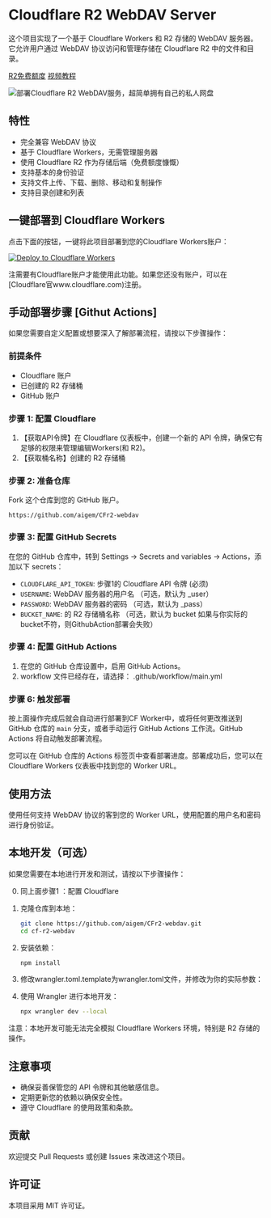 # Cloudflare R2 WebDAV Server

这个项目实现了一个基于 Cloudflare Workers 和 R2 存储的 WebDAV 服务器。它允许用户通过 WebDAV 协议访问和管理存储在 Cloudflare R2 中的文件和目录。

[R2免费额度](https://developers.cloudflare.com/r2/pricing/)  [视频教程](https://www.bilibili.com/video/BV1mh4peNECe/)

![部署Cloudflare R2 WebDAV服务，超简单拥有自己的私人网盘](https://raw.githubusercontent.com/aigem/CFr2-webdav/main/%E5%85%8D%E8%B4%B9%E4%B8%80%E9%94%AE%E9%83%A8%E7%BD%B2Cloudflare%20R2%20WebDAV%E6%9C%8D%E5%8A%A1%EF%BC%8C%E8%B6%85%E7%AE%80%E5%8D%95%E6%8B%A5%E6%9C%89%E8%87%AA%E5%B7%B1%E7%9A%84%E7%A7%81%E4%BA%BA%E7%BD%91%E7%9B%98-%E5%B0%81%E9%9D%A2.jpg)


## 特性

- 完全兼容 WebDAV 协议
- 基于 Cloudflare Workers，无需管理服务器
- 使用 Cloudflare R2 作为存储后端（免费额度慷慨）
- 支持基本的身份验证
- 支持文件上传、下载、删除、移动和复制操作
- 支持目录创建和列表

## 一键部署到 Cloudflare Workers

点击下面的按钮，一键将此项目部署到您的Cloudflare Workers账户：

[![Deploy to Cloudflare Workers](https://deploy.workers.cloudflare.com/button)](https://deploy.workers.cloudflare.com/?url=https://github.com/luxiangchuan/CFr2-webdav)

注需要有Cloudflare账户才能使用此功能。如果您还没有账户，可以在[Cloudflare官www.cloudflare.com)注册。

## 手动部署步骤 [Githut Actions]

如果您需要自定义配置或想要深入了解部署流程，请按以下步骤操作：

### 前提条件

- Cloudflare 账户
- 已创建的 R2 存储桶
- GitHub 账户

### 步骤 1: 配置 Cloudflare

1. 【获取API令牌】在 Cloudflare 仪表板中，创建一个新的 API 令牌，确保它有足够的权限来管理编辑Workers(和 R2)。
2. 【获取桶名称】创建的 R2 存储桶

### 步骤 2: 准备仓库

Fork 这个仓库到您的 GitHub 账户。
```
https://github.com/aigem/CFr2-webdav
```

### 步骤 3: 配置 GitHub Secrets

在您的 GitHub 仓库中，转到 Settings -> Secrets and variables -> Actions，添加以下 secrets：

- `CLOUDFLARE_API_TOKEN`: 步骤1的 Cloudflare API 令牌 (必须)
- `USERNAME`: WebDAV 服务器的用户名 （可选，默认为 _user）
- `PASSWORD`: WebDAV 服务器的密码 （可选，默认为 _pass）
- `BUCKET_NAME`: 的 R2 存储桶名称 （可选，默认为 bucket 如果与你实际的bucket不符，则GithubAction部署会失败）

### 步骤 4: 配置 GitHub Actions

1. 在您的 GitHub 仓库设置中，启用 GitHub Actions。
2. workflow 文件已经存在，请选择： .github/workflow/main.yml

### 步骤 6: 触发部署

按上面操作完成后就会自动进行部署到CF Worker中，或将任何更改推送到 GitHub 仓库的 `main` 分支，或者手动运行 GitHub Actions 工作流。GitHub Actions 将自动触发部署流程。

您可以在 GitHub 仓库的 Actions 标签页中查看部署进度。部署成功后，您可以在 Cloudflare Workers 仪表板中找到您的 Worker URL。

## 使用方法

使用任何支持 WebDAV 协议的客到您的 Worker URL，使用配置的用户名和密码进行身份验证。


## 本地开发（可选）

如果您需要在本地进行开发和测试，请按以下步骤操作：

0. 同上面步骤1 ：配置 Cloudflare

1. 克隆仓库到本地：
   ```bash
   git clone https://github.com/aigem/CFr2-webdav.git
   cd cf-r2-webdav
   ```

2. 安装依赖：
   ```bash
   npm install
   ```

3. 修改wrangler.toml.template为wrangler.toml文件，并修改为你的实际参数：
  
4. 使用 Wrangler 进行本地开发：
   ```bash
   npx wrangler dev --local
   ```

注意：本地开发可能无法完全模拟 Cloudflare Workers 环境，特别是 R2 存储的操作。

## 注意事项

- 确保妥善保管您的 API 令牌和其他敏感信息。
- 定期更新您的依赖以确保安全性。
- 遵守 Cloudflare 的使用政策和条款。

## 贡献

欢迎提交 Pull Requests 或创建 Issues 来改进这个项目。

## 许可证

本项目采用 MIT 许可证。
